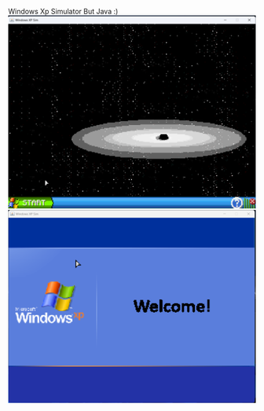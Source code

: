 Windows Xp Simulator But Java :)
![alt text](https://github.com/Ramazanenesisik010/xp_simulator/blob/main/Ekran%20g%C3%B6r%C3%BCnt%C3%BCs%C3%BC%202023-12-24%20132023.png)
![alt_text](https://github.com/Ramazanenesisik010/xp_simulator/blob/main/Ekran%20g%C3%B6r%C3%BCnt%C3%BCs%C3%BC%202023-12-24%20131958.png)
